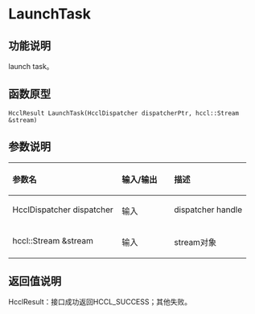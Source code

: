 # LaunchTask<a name="ZH-CN_TOPIC_0000002031186477"></a>

## 功能说明<a name="zh-cn_topic_0000001953703445_section595mcpsimp"></a>

launch task。

## 函数原型<a name="zh-cn_topic_0000001953703445_section593mcpsimp"></a>

```
HcclResult LaunchTask(HcclDispatcher dispatcherPtr, hccl::Stream &stream)
```

## 参数说明<a name="zh-cn_topic_0000001953703445_section597mcpsimp"></a>

<a name="zh-cn_topic_0000001953703445_table598mcpsimp"></a>
<table><thead align="left"><tr id="zh-cn_topic_0000001953703445_row604mcpsimp"><th class="cellrowborder" valign="top" width="46%" id="mcps1.1.4.1.1"><p id="zh-cn_topic_0000001953703445_p606mcpsimp"><a name="zh-cn_topic_0000001953703445_p606mcpsimp"></a><a name="zh-cn_topic_0000001953703445_p606mcpsimp"></a>参数名</p>
</th>
<th class="cellrowborder" valign="top" width="22%" id="mcps1.1.4.1.2"><p id="zh-cn_topic_0000001953703445_p608mcpsimp"><a name="zh-cn_topic_0000001953703445_p608mcpsimp"></a><a name="zh-cn_topic_0000001953703445_p608mcpsimp"></a>输入/输出</p>
</th>
<th class="cellrowborder" valign="top" width="32%" id="mcps1.1.4.1.3"><p id="zh-cn_topic_0000001953703445_p610mcpsimp"><a name="zh-cn_topic_0000001953703445_p610mcpsimp"></a><a name="zh-cn_topic_0000001953703445_p610mcpsimp"></a>描述</p>
</th>
</tr>
</thead>
<tbody><tr id="zh-cn_topic_0000001953703445_row612mcpsimp"><td class="cellrowborder" valign="top" width="46%" headers="mcps1.1.4.1.1 "><p id="zh-cn_topic_0000001953703445_p614mcpsimp"><a name="zh-cn_topic_0000001953703445_p614mcpsimp"></a><a name="zh-cn_topic_0000001953703445_p614mcpsimp"></a>HcclDispatcher dispatcher</p>
</td>
<td class="cellrowborder" valign="top" width="22%" headers="mcps1.1.4.1.2 "><p id="zh-cn_topic_0000001953703445_p616mcpsimp"><a name="zh-cn_topic_0000001953703445_p616mcpsimp"></a><a name="zh-cn_topic_0000001953703445_p616mcpsimp"></a>输入</p>
</td>
<td class="cellrowborder" valign="top" width="32%" headers="mcps1.1.4.1.3 "><p id="zh-cn_topic_0000001953703445_p618mcpsimp"><a name="zh-cn_topic_0000001953703445_p618mcpsimp"></a><a name="zh-cn_topic_0000001953703445_p618mcpsimp"></a>dispatcher handle</p>
</td>
</tr>
<tr id="zh-cn_topic_0000001953703445_row619mcpsimp"><td class="cellrowborder" valign="top" width="46%" headers="mcps1.1.4.1.1 "><p id="zh-cn_topic_0000001953703445_p621mcpsimp"><a name="zh-cn_topic_0000001953703445_p621mcpsimp"></a><a name="zh-cn_topic_0000001953703445_p621mcpsimp"></a>hccl::Stream &amp;stream</p>
</td>
<td class="cellrowborder" valign="top" width="22%" headers="mcps1.1.4.1.2 "><p id="zh-cn_topic_0000001953703445_p623mcpsimp"><a name="zh-cn_topic_0000001953703445_p623mcpsimp"></a><a name="zh-cn_topic_0000001953703445_p623mcpsimp"></a>输入</p>
</td>
<td class="cellrowborder" valign="top" width="32%" headers="mcps1.1.4.1.3 "><p id="zh-cn_topic_0000001953703445_p625mcpsimp"><a name="zh-cn_topic_0000001953703445_p625mcpsimp"></a><a name="zh-cn_topic_0000001953703445_p625mcpsimp"></a>stream对象</p>
</td>
</tr>
</tbody>
</table>

## 返回值说明<a name="zh-cn_topic_0000001953703445_section626mcpsimp"></a>

HcclResult：接口成功返回HCCL\_SUCCESS；其他失败。

